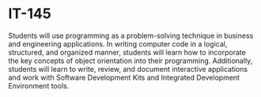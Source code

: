 # IT-145

Students will use programming as a problem-solving technique in business and engineering applications. In writing computer code in a logical, structured, and organized manner, students will learn how to incorporate the key concepts of object orientation into their programming. Additionally, students will learn to write, review, and document interactive applications and work with Software Development Kits and Integrated Development Environment tools.
